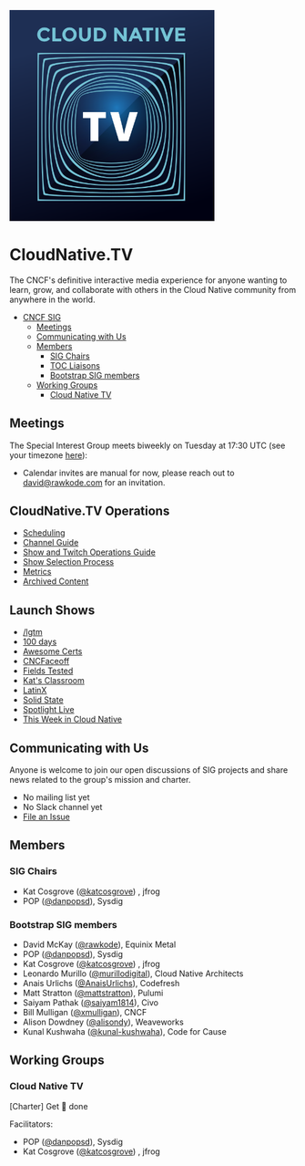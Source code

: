 <p align="left"><img src="cloud-native-tv-logo.svg" width="360"></p>

# CloudNative.TV <T>
  
The CNCF's definitive interactive media experience for anyone wanting to learn, grow, and collaborate with others in the Cloud Native community from anywhere in the world.


- [CNCF SIG <T>](#cncf-sig-t)
  - [Meetings](#meetings)
  - [Communicating with Us](#communicating-with-us)
  - [Members](#members)
    - [SIG Chairs](#sig-chairs)
    - [TOC Liaisons](#toc-liaisons)
    - [Bootstrap SIG members](#bootstrap-sig-members)
  - [Working Groups](#working-groups)
    - [Cloud Native TV](#cloud-native-tv)

## Meetings

The <T> Special Interest Group meets biweekly on Tuesday at
17:30 UTC (see your timezone [here](https://time.is/compare/1730_09_Mar_2021_in_UTC)):

- Calendar invites are manual for now, please reach out to david@rawkode.com for an invitation.

## CloudNative.TV Operations
- [Scheduling](https://github.com/cncf/cloudnativetv/blob/main/scheduling.md)
- [Channel Guide](https://github.com/cncf/cloudnativetv/blob/main/operations/CHANNEL.md)
- [Show and Twitch Operations Guide](https://github.com/cncf/cloudnativetv/blob/main/operations/SHOW.md)
- [Show Selection Process](https://github.com/cncf/cloudnativetv/blob/main/operations/SUBMISSION.md) 
- [Metrics](./metrics.md)
- [Archived Content](https://github.com/cncf/cloudnativetv/blob/main/operations/ARCHIVEDCONTENT.md)

## Launch Shows
- [/lgtm](./shows/lgtm.md)
- [100 days](./shows/100days.md)
- [Awesome Certs](./shows/awesomecerts.md)
- [CNCFaceoff](./shows/cncfaceoff.md)
- [Fields Tested](./shows/fieldstested.md)
- [Kat's Classroom](./shows/kat.md)
- [LatinX](./shows/latinx.md)
- [Solid State](./shows/solidstate.md)
- [Spotlight Live](./shows/spotlight.md)
- [This Week in Cloud Native](./shows/thisweek.md)

## Communicating with Us

Anyone is welcome to join our open discussions of SIG <T>
projects and share news related to the group's mission and charter.

- No mailing list yet
- No Slack channel yet
- [File an Issue](https://github.com/cncf/cloudnativetv)

## Members

### SIG Chairs

- Kat Cosgrove ([@katcosgrove](https://github.com/katcosgrove)) , jfrog
- POP ([@danpopsd](https://github.com/danpopsd)), Sysdig

### Bootstrap SIG members

- David McKay ([@rawkode](https://github.com/rawkode)), Equinix Metal
- POP ([@danpopsd](https://github.com/danpopsd)), Sysdig
- Kat Cosgrove ([@katcosgrove](https://github.com/katcosgrove)) , jfrog
- Leonardo Murillo ([@murillodigital](https://github.com/murillodigital)), Cloud Native Architects
- Anais Urlichs ([@AnaisUrlichs](https://github.com/AnaisUrlichs)), Codefresh
- Matt Stratton ([@mattstratton](https://github.com/mattstratton)), Pulumi
- Saiyam Pathak ([@saiyam1814](https://github.com/saiyam1814)), Civo
- Bill Mulligan ([@xmulligan](https://github.com/xmulligan)), CNCF
- Alison Dowdney ([@alisondy](https://github.com/alisondy)), Weaveworks
- Kunal Kushwaha ([@kunal-kushwaha](https://github.com/kunal-kushwaha)), Code for Cause

## Working Groups

### Cloud Native TV

[Charter] Get :shit: done

Facilitators:

- POP ([@danpopsd](https://github.com/danpopsd)), Sysdig
- Kat Cosgrove ([@katcosgrove](https://github.com/katcosgrove)) , jfrog
